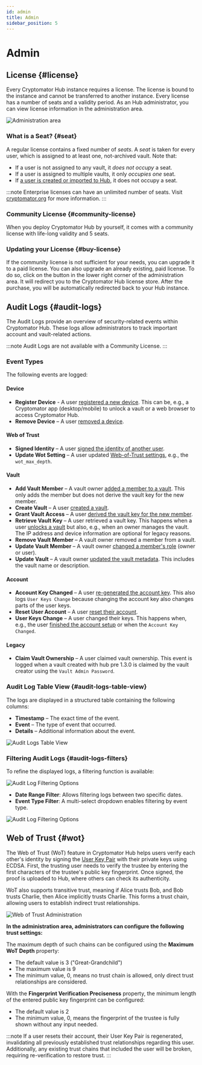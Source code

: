 ```yaml
---
id: admin
title: Admin
sidebar_position: 5
---
```


# Admin

## License {#license}

Every Cryptomator Hub instance requires a license.
The license is bound to the instance and cannot be transferred to another instance.
Every license has a number of seats and a validity period.
As an Hub administrator, you can view license information in the administration area.

![Administration area](../../static/img/hub/admin-area-license.png)

### What is a Seat? {#seat}

A regular license contains a fixed number of *seats*.
A *seat* is taken for every user, which is assigned to at least one, not-archived vault.
Note that:

* If a user is not assigned to any vault, it *does not occupy* a seat.
* If a user is assigned to multiple vaults, it only *occupies one* seat.
* If [a user is created or imported to Hub](user-group-management), it does not occupy a seat.

:::note
Enterprise licenses can have an unlimited number of seats. Visit [cryptomator.org](https://cryptomator.org/for-teams/) for more information.
:::

### Community License {#community-license}

When you deploy Cryptomator Hub by yourself, it comes with a community license with life-long validity and 5 seats.

### Updating your License {#buy-license}

If the community license is not sufficient for your needs, you can upgrade it to a paid license.
You can also upgrade an already existing, paid license.
To do so, click on the button in the lower right corner of the administration area.
It will redirect you to the Cryptomator Hub license store.
After the purchase, you will be automatically redirected back to your Hub instance.

## Audit Logs {#audit-logs}

The Audit Logs provide an overview of security-related events within Cryptomator Hub.
These logs allow administrators to track important account and vault-related actions.

:::note
Audit Logs are not available with a Community License.
:::

### Event Types

The following events are logged:

#### Device

- **Register Device** - A user [registered a new device](access-vault#unlocking-a-vault-add-device). This can be, e.g., a Cryptomator app (desktop/mobile) to unlock a vault or a web browser to access Cryptomator Hub.
- **Remove Device** – A user [removed a device](your-account#authorized-devices).

#### Web of Trust

- **Signed Identity** – A user [signed the identity of another user](vault-management#wot).
- **Update Wot Setting** – A user updated [Web-of-Trust settings](vault-management#wot), e.g., the `wot_max_depth`.

#### Vault

- **Add Vault Member** – A vault owner [added a member to a vault](vault-management#add-user). This only adds the member but does not derive the vault key for the new member.
- **Create Vault** – A user [created a vault](vault-management#create-vault).
- **Grant Vault Access** – A user [derived the vault key for the new member](vault-management#updating-permission).
- **Retrieve Vault Key** – A user retrieved a vault key. This happens when a user [unlocks a vault](access-vault#unlocking-a-vault) but also, e.g., when an owner manages the vault. The IP address and device information are optional for legacy reasons.
- **Remove Vault Member** – A vault owner removed a member from a vault.
- **Update Vault Member** – A vault owner [changed a member's role](vault-management#change-ownership) (owner or user).
- **Update Vault** – A vault owner [updated the vault metadata](vault-management#edit-vault-metadata). This includes the vault name or description.

#### Account

- **Account Key Changed** – A user [re-generated the account key](your-account#regenerate-account-key). This also logs `User Keys Change` because changing the account key also changes parts of the user keys.
- **Reset User Account** – A user [reset their account](your-account#reset-account).
- **User Keys Change** – A user changed their keys. This happens when, e.g., the user [finished the account setup](your-account#setup) or when the `Account Key Changed`.

#### Legacy

- **Claim Vault Ownership** – A user claimed vault ownership. This event is logged when a vault created with hub pre 1.3.0 is claimed by the vault creator using the `Vault Admin Password`.

### Audit Log Table View {#audit-logs-table-view}

The logs are displayed in a structured table containing the following columns:

- **Timestamp** – The exact time of the event.
- **Event** – The type of event that occurred.
- **Details** – Additional information about the event.

![Audit Logs Table View](../../static/img/hub/auditlogs-overview.png)

### Filtering Audit Logs {#audit-logs-filters}

To refine the displayed logs, a filtering function is available:

![Audit Log Filtering Options](../../static/img/hub/auditlogs-filter.png)

- **Date Range Filter**: Allows filtering logs between two specific dates.
- **Event Type Filter**: A multi-select dropdown enables filtering by event type.

![Audit Log Filtering Options](../../static/img/hub/auditlogs-filter-events.png)

## Web of Trust {#wot}

The Web of Trust (WoT) feature in Cryptomator Hub helps users verify each other's identity by signing the [User Key Pair](../security/hub#keys-user-keys) with their private keys using ECDSA.
First, the trusting user needs to verify the trustee by entering the first characters of the trustee's public key fingerprint. Once signed, the proof is uploaded to Hub, where others can check its authenticity.

WoT also supports transitive trust, meaning if Alice trusts Bob, and Bob trusts Charlie, then Alice implicitly trusts Charlie. This forms a trust chain, allowing users to establish indirect trust relationships.

![Web of Trust Administration](../../static/img/hub/wot-admin.png)

**In the administration area, administrators can configure the following trust settings:**

The maximum depth of such chains can be configured using the **Maximum WoT Depth** property:

* The default value is 3 ("Great-Grandchild")
* The maximum value is 9
* The minimum value, 0, means no trust chain is allowed, only direct trust relationships are considered.

With the **Fingerprint Verification Preciseness** property, the minimum length of the entered public key fingerprint can be configured:

* The default value is 2
* The minimum value, 0, means the fingerprint of the trustee is fully shown without any input needed.

:::note
If a user resets their account, their User Key Pair is regenerated, invalidating all previously established trust relationships regarding this user.  
Additionally, any existing trust chains that included the user will be broken, requiring re-verification to restore trust.
:::
